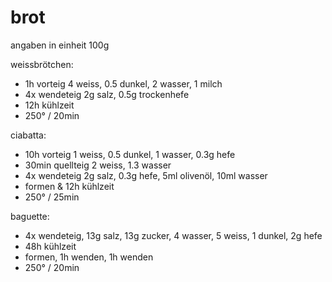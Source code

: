 # brot

angaben in einheit 100g

weissbrötchen:
- 1h vorteig 4 weiss, 0.5 dunkel, 2 wasser, 1 milch
- 4x wendeteig 2g salz, 0.5g trockenhefe
- 12h kühlzeit
- 250° / 20min

ciabatta:
- 10h vorteig 1 weiss, 0.5 dunkel, 1 wasser, 0.3g hefe
- 30min quellteig 2 weiss, 1.3 wasser
- 4x wendeteig 2g salz, 0.3g hefe, 5ml olivenöl, 10ml wasser
- formen & 12h kühlzeit
- 250° / 25min

baguette:
- 4x wendeteig, 13g salz, 13g zucker, 4 wasser, 5 weiss, 1 dunkel, 2g hefe
- 48h kühlzeit
- formen, 1h wenden, 1h wenden
- 250° / 20min
